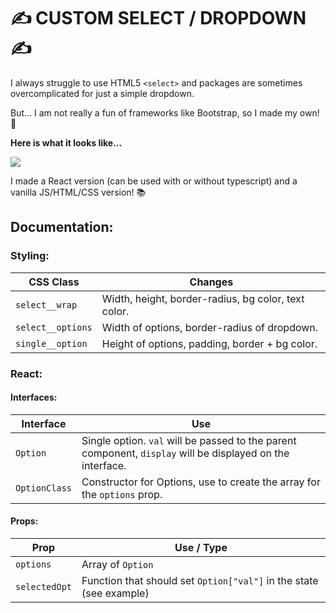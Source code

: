 # ✍️ CUSTOM SELECT / DROPDOWN ✍️

I always struggle to use HTML5 `<select>` and packages are sometimes overcomplicated for just a simple dropdown. 

But... I am not really a fun of frameworks like Bootstrap, so I made my own! 👻

**Here is what it looks like...**

<img src="https://i.ibb.co/ygqhtLg/immagine-2021-08-27-150730.png"/>

I made a React version (can be used with or without typescript) and a vanilla JS/HTML/CSS version! 📚

## Documentation: 

### **Styling**:

| CSS Class         | Changes |
| ----------------- | --------------------------------------------------- |
| `select__wrap`    | Width, height, border-radius, bg color, text color. |
| `select__options` | Width of options, border-radius of dropdown.        |
| `single__option`  | Height of options, padding, border + bg color.      |

### **React**:
#### Interfaces: 
| Interface     | Use                                                 |
| ------------- | --------------------------------------------------- |
| `Option`      | Single option. `val` will be passed to the parent component, `display` will be displayed on the interface. |
| `OptionClass` | Constructor for Options, use to create the array for the `options` prop.        |

#### Props:
| Prop              | Use / Type                                          |
| ----------------- | --------------------------------------------------- |
| `options`         | Array of `Option`     |
| `selectedOpt`     | Function that should set `Option["val"]` in the state (see example)       |

